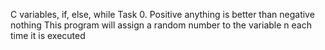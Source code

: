 C variables, if, else, while
Task 0. Positive anything is better than negative nothing
This program will assign a random number to the variable n each time it is executed
